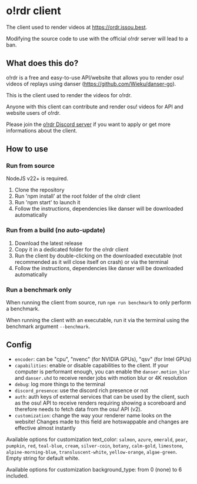 # o!rdr client

The client used to render videos at https://ordr.issou.best.

Modifying the source code to use with the official o!rdr server will lead to a ban.

## What does this do?

o!rdr is a free and easy-to-use API/website that allows you to render osu! videos of replays using danser (https://github.com/Wieku/danser-go).

This is the client used to render the videos for o!rdr.

Anyone with this client can contribute and render osu! videos for API and website users of o!rdr.

Please join the [o!rdr Discord server](https://discord.com/invite/vJpskzepCZ) if you want to apply or get more informations about the client.

## How to use

### Run from source

NodeJS v22+ is required.

1. Clone the repository
2. Run 'npm install' at the root folder of the o!rdr client
3. Run 'npm start' to launch it
4. Follow the instructions, dependencies like danser will be downloaded automatically

### Run from a build (no auto-update)

1. Download the latest release
2. Copy it in a dedicated folder for the o!rdr client
3. Run the client by double-clicking on the downloaded executable (not recommended as it will close itself on crash) or via the terminal
4. Follow the instructions, dependencies like danser will be downloaded automatically

### Run a benchmark only

When running the client from source, run `npm run benchmark` to only perform a benchmark.

When running the client with an executable, run it via the terminal using the benchmark argument `--benchmark`.

## Config

-   `encoder`: can be "cpu", "nvenc" (for NVIDIA GPUs), "qsv" (for Intel GPUs)
-   `capabilities`: enable or disable capabilities to the client. If your computer is performant enough, you can enable the `danser.motion_blur` and `danser.uhd` to receive render jobs with motion blur or 4K resolution
-   `debug`: log more things to the terminal
-   `discord_presence`: use the discord rich presence or not
-   `auth`: auth keys of external services that can be used by the client, such as the osu! API to receive renders requiring showing a scoreboard and therefore needs to fetch data from the osu! API (v2).
-   `customization`: change the way your renderer name looks on the website! Changes made to this field are hotswappable and changes are effective almost instantly

Available options for customization text_color: `salmon`, `azure`, `emerald`, `pear`, `pumpkin`, `red`, `teal-blue`, `cream`, `silver-coin`, `botany`, `calm-gold`, `limestone`, `alpine-morning-blue`, `transluscent-white`, `yellow-orange`, `algae-green`. Empty string for default white.

Available options for customization background_type: from 0 (none) to 6 included.
